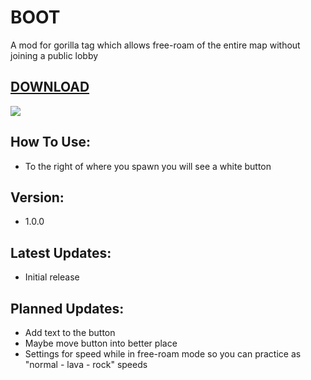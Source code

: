 # BOOT
A mod for gorilla tag which allows free-roam of the entire map without joining a public lobby

## [DOWNLOAD](https://github.com/TrueTamashii/BOOT/releases/download/v1.0.0/Back.Out.Of.Tree.dll)

![](https://github.com/TrueTamashii/BOOT/blob/db5a8e765f1864ad556f028cadd7cfb8c0f6d285/assets/Animated%20GIF-downsized_large%20(2).gif)

## How To Use:
- To the right of where you spawn you will see a white button 

## Version:
- 1.0.0

## Latest Updates:
- Initial release

## Planned Updates:
- Add text to the button
- Maybe move button into better place
- Settings for speed while in free-roam mode so you can practice as "normal - lava - rock" speeds
